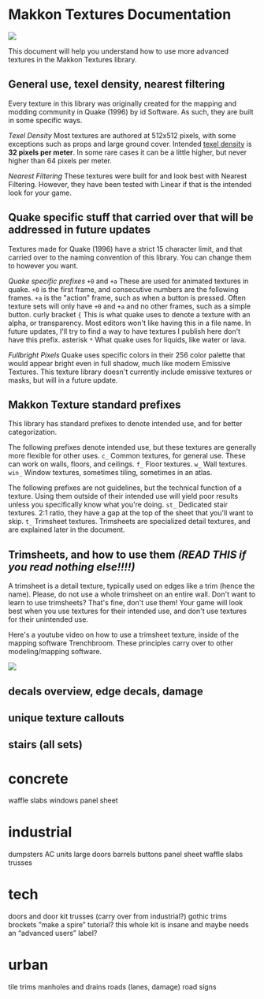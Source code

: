 # Makkon Textures Documentation

![](tbsketch_43_2_2024-12-28_05-17-02.png)

This document will help you understand how to use more advanced textures in the Makkon Textures library.
## General use, texel density, nearest filtering

Every texture in this library was originally created for the mapping and modding community in Quake (1996) by id Software. As such, they are built in some specific ways.

*Texel Density*
Most textures are authored at 512x512 pixels, with some exceptions such as props and large ground cover. 
Intended [texel density](https://uploads-ssl.webflow.com/6280d2582095efc547d41220/62befe963aa1f205531b3057_DeepDive_TexelDensity_02.pdf) is **32 pixels per meter**. In some rare cases it can be a little higher, but never higher than 64 pixels per meter.

*Nearest Filtering*
These textures were built for and look best with Nearest Filtering. However, they have been tested with Linear if that is the intended look for your game. 
## Quake specific stuff that carried over that will be addressed in future updates

Textures made for Quake (1996) have a strict 15 character limit, and that carried over to the naming convention of this library. You can change them to however you want.

*Quake specific prefixes*
`+0` and `+a`
	These are used for animated textures in quake. `+0` is the first frame, and consecutive numbers are the following frames. `+a` is the "action" frame, such as when a button is pressed.
	Often texture sets will only have `+0` and `+a` and no other frames, such as a simple button.
curly bracket `{`
	This is what quake uses to denote a texture with an alpha, or transparency. Most editors won't like having this in a file name. In future updates, I'll try to find a way to have textures I publish here don't have this prefix.
asterisk `*`
	What quake uses for liquids, like water or lava.

*Fullbright Pixels*
Quake uses specific colors in their 256 color palette that would appear bright even in full shadow, much like modern Emissive Textures. This texture library doesn't currently include emissive textures or masks, but will in a future update. 

## Makkon Texture standard prefixes

This library has standard prefixes to denote intended use, and for better categorization.

The following prefixes denote intended use, but these textures are generally more flexible for other uses.
`c_` 
	Common textures, for general use. These can work on walls, floors, and ceilings. 
`f_`
	Floor textures.
`w_`
	Wall textures. 
`win_` 
	Window textures, sometimes tiling, sometimes in an atlas.

The following prefixes are not guidelines, but the technical function of a texture. Using them outside of their intended use will yield poor results unless you specifically know what you're doing.
`st_`
	Dedicated stair textures. 2:1 ratio, they have a gap at the top of the sheet that you'll want to skip.
`t_`
	Trimsheet textures. Trimsheets are specialized detail textures, and are explained later in the document.

## Trimsheets, and how to use them *(READ THIS if you read nothing else!!!!)*

A trimsheet is a detail texture, typically used on edges like a trim (hence the name). Please, do not use a whole trimsheet on an entire wall.
Don't want to learn to use trimsheets? That's fine, don't use them! Your game will look best when you use textures for their intended use, and don't use textures for their unintended use.

Here's a youtube video on how to use a trimsheet texture, inside of the mapping software Trenchbroom. These principles carry over to other modeling/mapping software.

![](youtube.com/watch?v=piiYIExIN6E)

## decals overview, edge decals, damage
## unique texture callouts
## stairs (all sets)
# concrete
waffle slabs
windows
panel sheet
# industrial
dumpsters
AC units
large doors
barrels
buttons
panel sheet
waffle slabs
trusses
# tech
doors and door kit
trusses (carry over from industrial?)
gothic
trims
brockets
”make a spire” tutorial?
this whole kit is insane and maybe needs an “advanced users” label?
# urban
tile trims
manholes and drains
roads (lanes, damage)
road signs
